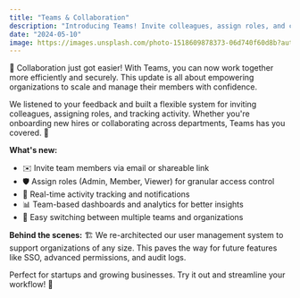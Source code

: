 ```yaml
---
title: "Teams & Collaboration"
description: "Introducing Teams! Invite colleagues, assign roles, and collaborate in real-time. Perfect for startups and growing businesses."
date: "2024-05-10"
image: https://images.unsplash.com/photo-1518609878373-06d740f60d8b?auto=format&fit=crop&w=800&q=80
---
```


🤝 Collaboration just got easier! With Teams, you can now work together more efficiently and securely. This update is all about empowering organizations to scale and manage their members with confidence.

We listened to your feedback and built a flexible system for inviting colleagues, assigning roles, and tracking activity. Whether you're onboarding new hires or collaborating across departments, Teams has you covered. 👥

**What's new:**
- ✉️ Invite team members via email or shareable link
- 🛡️ Assign roles (Admin, Member, Viewer) for granular access control
- 🔔 Real-time activity tracking and notifications
- 📊 Team-based dashboards and analytics for better insights
- 🔄 Easy switching between multiple teams and organizations

**Behind the scenes:** 🏗️
We re-architected our user management system to support organizations of any size. This paves the way for future features like SSO, advanced permissions, and audit logs.

Perfect for startups and growing businesses. Try it out and streamline your workflow! 🚀
